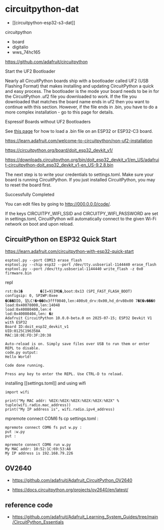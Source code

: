 
# circuitpython-dat

- [[circuitpython-esp32-s3-dat]]

circuitpython 
- board
- digitalio
- wws_74hc165


https://github.com/adafruit/circuitpython


Start the UF2 Bootloader

Nearly all CircuitPython boards ship with a bootloader called UF2 (USB Flashing Format) that makes installing and updating CircuitPython a quick and easy process. The bootloader is the mode your board needs to be in for the CircuitPython .uf2 file you downloaded to work. If the file you downloaded that matches the board name ends in uf2 then you want to continue with this section. However, if the file ends in .bin, you have to do a more complex installation - go to this page for details.

Espressif Boards without UF2 Bootloaders

See [this page](https://learn.adafruit.com/circuitpython-with-esp32-quick-start/installing-circuitpython) for how to load a .bin file on an ESP32 or ESP32-C3 board.

https://learn.adafruit.com/welcome-to-circuitpython/non-uf2-installation

https://circuitpython.org/board/doit_esp32_devkit_v1/

https://downloads.circuitpython.org/bin/doit_esp32_devkit_v1/en_US/adafruit-circuitpython-doit_esp32_devkit_v1-en_US-9.2.8.bin

The next step is to write your credentials to settings.toml. Make sure your board is running CircuitPython. If you just installed CircuitPython, you may to reset the board first.

Successfully Completed

You can edit files by going to http://000.0.0.0/code/.

If the keys CIRCUITPY_WIFI_SSID and CIRCUITPY_WIFI_PASSWORD are set in settings.toml, CircuitPython will automatically connect to the given Wi-Fi network on boot and upon reload.

## CircuitPython on ESP32 Quick Start

https://learn.adafruit.com/circuitpython-with-esp32-quick-start

    esptool.py --port COM13 erase_flash
    esptool.py --chip esp32 --port /dev/tty.usbserial-1144440 erase_flash
    esptool.py --port /dev/tty.usbserial-1144440 write_flash -z 0x0 firmware.bin

repl 

    rst:0x1�        �]I=9}IMQ�,boot:0x13 (SPI_FAST_FLASH_BOOT)
    configsip: 0, SPIWP:0xee
    �G��DIO, 덭LC!�+��0x3fff0040,len:400s0_drv:0x00,hd_drv80x00 7�E�v���0
    load:0x40078000,len:14048
    load:0x40080400,len:4
    lod:0x40080404,len: �z
    Adafruit CircuitPython 10.0.0-beta.0 on 2025-07-15; ESP32 Devkit V1 with ESP32
    Board ID:doit_esp32_devkit_v1
    UID:0125C196358A
    MAC:18:0E:FD:3F:20:38

    Auto-reload is on. Simply save files over USB to run them or enter REPL to disable.
    code.py output:
    Hello World!

    Code done running.

    Press any key to enter the REPL. Use CTRL-D to reload.

installing [[settings.toml]] and using wifi 

    import wifi

    print("My MAC addr: %02X:%02X:%02X:%02X:%02X:%02X" % tuple(wifi.radio.mac_address))
    print("My IP address is", wifi.radio.ipv4_address)


mpremote connect COM6 fs cp settings.toml :

    mpremote connect COM6 fs put w.py :                
    put :w.py
    put :

    mpremote connect COM6 run w.py     
    My MAC addr: 10:52:1C:69:53:A8
    My IP address is 192.168.79.226



## OV2640 

- https://github.com/adafruit/Adafruit_CircuitPython_OV2640

- https://docs.circuitpython.org/projects/ov2640/en/latest/



## reference code 

- https://github.com/adafruit/Adafruit_Learning_System_Guides/tree/main/CircuitPython_Essentials

